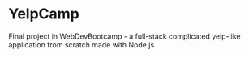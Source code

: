 # YelpCamp
Final project in WebDevBootcamp - a full-stack complicated yelp-like application from scratch made with Node.js

